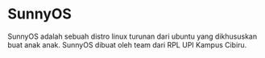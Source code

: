 # SunnyOS
SunnyOS adalah sebuah distro linux turunan dari ubuntu yang dikhususkan buat anak anak.
SunnyOS dibuat oleh team dari RPL UPI Kampus Cibiru.
